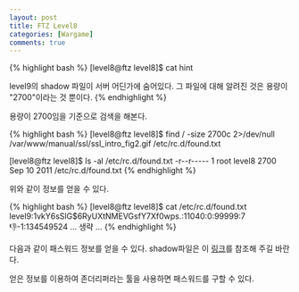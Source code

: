 ```yaml
---
layout: post
title: FTZ Level8
categories: [Wargame]
comments: true
---
```


{% highlight bash %}
[level8@ftz level8]$ cat hint 
 
level9의 shadow 파일이 서버 어딘가에 숨어있다.
그 파일에 대해 알려진 것은 용량이 "2700"이라는 것 뿐이다.
{% endhighlight %}

용량이 2700임을 기준으로 검색을 해본다.

{% highlight bash %}
[level8@ftz level8]$ find / -size 2700c 2>/dev/null
/var/www/manual/ssl/ssl_intro_fig2.gif
/etc/rc.d/found.txt
 
[level8@ftz level8]$ ls -al /etc/rc.d/found.txt 
-r--r-----    1 root     level8       2700 Sep 10  2011 /etc/rc.d/found.txt
{% endhighlight %}

위와 같이 정보를 얻을 수 있다.

{% highlight bash %}
[level8@ftz level8]$ cat /etc/rc.d/found.txt 
level9:$1$vkY6sSlG$6RyUXtNMEVGsfY7Xf0wps.:11040:0:99999:7:-1:-1:134549524
  ... 생략 ...
{% endhighlight %}

다음과 같이 패스워드 정보를 얻을 수 있다. shadow파일은 이 [링크]({{site.url}}/articles/2016-07/Linux-shadow-file)를 참조해 주길 바란다.

얻은 정보를 이용하여 존더리퍼라는 툴을 사용하면 패스워드를 구할 수 있다.